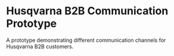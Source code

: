 # Husqvarna B2B Communication Prototype

A prototype demonstrating different communication channels for Husqvarna B2B customers.
